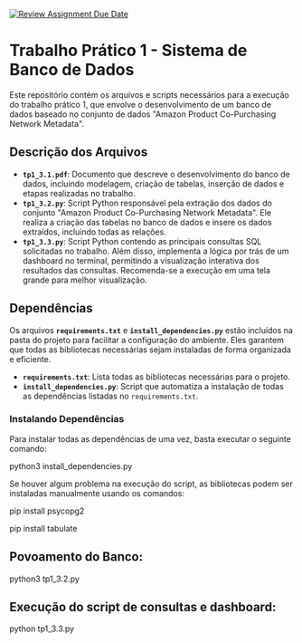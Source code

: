 [![Review Assignment Due Date](https://classroom.github.com/assets/deadline-readme-button-22041afd0340ce965d47ae6ef1cefeee28c7c493a6346c4f15d667ab976d596c.svg)](https://classroom.github.com/a/zixaop7v)

# Trabalho Prático 1 - Sistema de Banco de Dados

Este repositório contém os arquivos e scripts necessários para a execução do trabalho prático 1, que envolve o desenvolvimento de um banco de dados baseado no conjunto de dados "Amazon Product Co-Purchasing Network Metadata".

## Descrição dos Arquivos

- **`tp1_3.1.pdf`**: Documento que descreve o desenvolvimento do banco de dados, incluindo modelagem, criação de tabelas, inserção de dados e etapas realizadas no trabalho.
- **`tp1_3.2.py`**: Script Python responsável pela extração dos dados do conjunto "Amazon Product Co-Purchasing Network Metadata". Ele realiza a criação das tabelas no banco de dados e insere os dados extraídos, incluindo todas as relações.
- **`tp1_3.3.py`**: Script Python contendo as principais consultas SQL solicitadas no trabalho. Além disso, implementa a lógica por trás de um dashboard no terminal, permitindo a visualização interativa dos resultados das consultas. Recomenda-se a execução em uma tela grande para melhor visualização.

## Dependências

Os arquivos **`requirements.txt`** e **`install_dependencies.py`** estão incluídos na pasta do projeto para facilitar a configuração do ambiente. Eles garantem que todas as bibliotecas necessárias sejam instaladas de forma organizada e eficiente.

- **`requirements.txt`**: Lista todas as bibliotecas necessárias para o projeto.
- **`install_dependencies.py`**: Script que automatiza a instalação de todas as dependências listadas no `requirements.txt`.

### Instalando Dependências

Para instalar todas as dependências de uma vez, basta executar o seguinte comando:

python3 install_dependencies.py

Se houver algum problema na execução do script, as bibliotecas podem ser instaladas manualmente usando os comandos:

pip install psycopg2

pip install tabulate

## Povoamento do Banco:
python3 tp1_3.2.py

## Execução do script de consultas e dashboard:
python tp1_3.3.py

